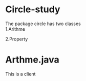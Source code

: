 # Circle-study
The package circle has two classes <br />
1.Arithme<br />

2.Property

# Arthme.java
This is a client 
